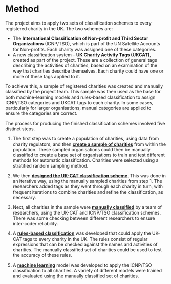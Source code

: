 # Method

The project aims to apply two sets of classification schemes to every registered charity in the UK. The two schemes are:

 - The **International Classification of Non-profit and Third Sector Organizations** (ICNP/TSO), which is part of the UN Satellite Accounts for Non-profits. Each charity was assigned one of these categories.
 - A new classification system - **UK Charity Activity Tags (UKCAT)**, created as part of the project. These are a collection of general tags describing the activities of charities, based on an examination of the way that charities describe themselves. Each charity could have one or more of these tags applied to it.

To achieve this, a sample of registered charities was created and manually classified by the project team. This sample was then used as the base for both machine-learning models and rules-based classification to assign ICNP/TSO categories and UKCAT tags to each charity. In some cases, particularly for larger organisations, manual categories are applied to ensure the categories are correct.

The process for producing the finished classification schemes involved five distinct steps.

1. The first step was to create a population of charities, using data from charity regulators, and then [**create a sample of charities**](sampling.md) from within the population. These sampled organisations could then be manually classified to create a base set of organisations to train and test different methods for automatic classification. Charities were selected using a stratified random sampling method.

2. We then [**designed the UK-CAT classification scheme**](designing-taxonomy.md). This was done in an iterative way, using the manually sampled charities from step 1. The researchers added tags as they went through each charity in turn, with frequent iterations to combine charities and refine the classification, as necessary.

3. Next, all charities in the sample were [**manually classified**](manual-classification.md) by a team of researchers, using the UK-CAT and ICNP/TSO classification schemes. There was some checking between different researchers to ensure inter-coder reliability.

4. A [**rules-based classification**](rules-based-classification.md) was developed that could apply the UK-CAT tags to every charity in the UK. The rules consist of regular expressions that can be checked against the names and activities of charities. The manually classified set of charities could be used to test the accuracy of these rules.

5. A [**machine learning**](machine-learning.md) model was developed to apply the ICNP/TSO classification to all charities. A variety of different models were trained and evaluated using the manually classified set of charities.
